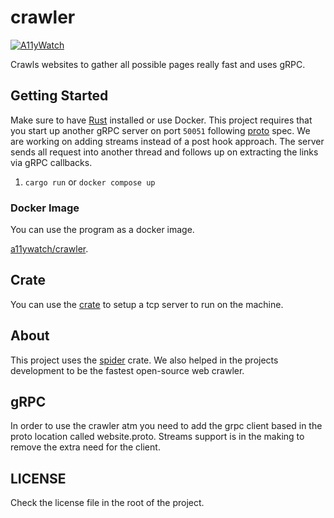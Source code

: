 # crawler

[![A11yWatch](https://circleci.com/gh/A11yWatch/crawler.svg?style=svg)](https://circleci.com/gh/A11yWatch/crawler)

Crawls websites to gather all possible pages really fast and uses gRPC.

## Getting Started

Make sure to have [Rust](https://doc.rust-lang.org/book/ch01-01-installation.html) installed or use Docker. This project requires that you start up another gRPC server on port `50051` following [proto](https://github.com/A11yWatch/crawler/blob/main/proto/website.proto) spec. We are working on adding streams instead of a post hook approach. The server sends all request into another thread and follows up on extracting the links via gRPC callbacks.

1. `cargo run` or `docker compose up`

### Docker Image

You can use the program as a docker image.

[a11ywatch/crawler](https://hub.docker.com/repository/docker/a11ywatch/crawler).

## Crate

You can use the [crate](https://crates.io/crates/website_crawler) to setup a tcp server to run on the machine.

## About

This project uses the [spider](https://github.com/madeindjs/spider) crate. We also helped in the projects development to be the fastest open-source web crawler.

## gRPC

In order to use the crawler atm you need to add the grpc client based in the proto location called website.proto. Streams support is in the making to remove the extra need for the client.

## LICENSE

Check the license file in the root of the project.
